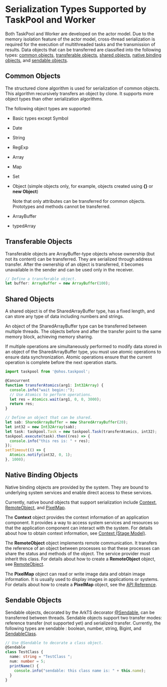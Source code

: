 # Serialization Types Supported by TaskPool and Worker

Both TaskPool and Worker are developed on the actor model. Due to the memory isolation feature of the actor model, cross-thread serialization is required for the execution of multithreaded tasks and the transmission of results. Data objects that can be transferred are classified into the following types: [common objects](#common-objects), [transferable objects](#transferable-objects), [shared objects](#shared-objects), [native binding objects](#native-binding-objects), and [sendable objects](#sendable-objects).


## Common Objects

The structured clone algorithm is used for serialization of common objects. This algorithm recursively transfers an object by clone. It supports more object types than other serialization algorithms.

The following object types are supported:

- Basic types except Symbol

- Date

- String

- RegExp

- Array

- Map

- Set

- Object (simple objects only, for example, objects created using **{}** or **new Object**)

  Note that only attributes can be transferred for common objects. Prototypes and methods cannot be transferred.

- ArrayBuffer

- typedArray


## Transferable Objects

Transferable objects are ArrayBuffer-type objects whose ownership (but not its content) can be transferred. They are serialized through address transfer. After the ownership of an object is transferred, it becomes unavailable in the sender and can be used only in the receiver.


```ts
// Define a transferable object.
let buffer: ArrayBuffer = new ArrayBuffer(100);
```


## Shared Objects

A shared object is of the SharedArrayBuffer type, has a fixed length, and can store any type of data including numbers and strings.

An object of the SharedArrayBuffer type can be transferred between multiple threads. The objects before and after the transfer point to the same memory block, achieving memory sharing.

If multiple operations are simultaneously performed to modify data stored in an object of the SharedArrayBuffer type, you must use atomic operations to ensure data synchronization. Atomic operations ensure that the current operation is complete before the next operation starts.


```ts
import taskpool from '@ohos.taskpool';

@Concurrent
function transferAtomics(arg1: Int32Array) {
  console.info("wait begin::");
  // Use Atomics to perform operations.
  let res = Atomics.wait(arg1, 0, 0, 3000);
  return res;
}

// Define an object that can be shared.
let sab: SharedArrayBuffer = new SharedArrayBuffer(20);
let int32 = new Int32Array(sab);
let task: taskpool.Task = new taskpool.Task(transferAtomics, int32);
taskpool.execute(task).then((res) => {
  console.info("this res is: " + res);
});
setTimeout(() => {
  Atomics.notify(int32, 0, 1);
}, 1000);
```


## Native Binding Objects

Native binding objects are provided by the system. They are bound to underlying system services and enable direct access to these services.

Currently, native bound objects that support serialization include [Context](../application-models/application-context-stage.md), [RemoteObject](../reference/apis-ipc-kit/js-apis-rpc.md#remoteobject), and [PixelMap](../reference/apis-image-kit/js-apis-image.md#pixelmap7).

The **Context** object provides the context information of an application component. It provides a way to access system services and resources so that the application component can interact with the system. For details about how to obtain context information, see [Context (Stage Model)](../application-models/application-context-stage.md).

The **RemoteObject** object implements remote communication. It transfers the reference of an object between processes so that these processes can share the status and methods of the object. The service provider must inherit this class. For details about how to create a **RemoteObject** object, see [RemoteObject](../reference/apis-ipc-kit/js-apis-rpc.md#remoteobject).

The **PixelMap** object can read or write image data and obtain image information. It is usually used to display images in applications or systems. For details about how to create a **PixelMap** object, see the [API Reference](../reference/apis-image-kit/js-apis-image.md#imagecreatepixelmap8).


## Sendable Objects

Sendable objects, decorated by the ArkTS decorator [@Sendable](../arkts-utils/arkts-sendable.md), can be transferred between threads. Sendable objects support two transfer modes: reference transfer (not supported yet) and serialized transfer. Currently, the following types are sendable : boolean, number, string, Bigint, and [SendableClass](../arkts-utils/arkts-sendable.md#basic-concepts).


```ts
// Use @Sendable to decorate a class object.
@Sendable
class TestClass {
  name: string = "TestClass ";
  num: number = 5;
  printName() {
    console.info("sendable: this class name is: " + this.name);
  }
}
```
